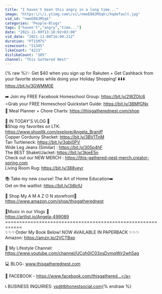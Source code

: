```yaml
---
title: "I haven't been this angry in a long time..."
image: "https:\/\/i.ytimg.com\/vi\/nmeE80JMSqk\/hqdefault.jpg"
vid_id: "nmeE80JMSqk"
categories: "People-Blogs"
tags: ["haven't","angry","time..."]
date: "2021-11-09T13:18:02+03:00"
vid_date: "2021-11-08T16:00:21Z"
duration: "PT15M7S"
viewcount: "51345"
likeCount: "4223"
dislikeCount: "105"
channel: "This Gathered Nest"
---
```

{% raw %}✨ Get $40 when you sign up for Rakuten + Get Cashback from your favorite stores while doing your Holiday Shopping!  ⬇️⬇️⬇️<br /><a rel="nofollow" target="blank" href="https://bit.ly/3GWMM0E">https://bit.ly/3GWMM0E</a><br /><br />➡️ Join my FREE Facebook Homeschool Group: <a rel="nofollow" target="blank" href="https://bit.ly/2WZOlc6">https://bit.ly/2WZOlc6</a><br />⭐️Grab your FREE Homeschool Quickstart Guide: <a rel="nofollow" target="blank" href="https://bit.ly/3BMfGNx">https://bit.ly/3BMfGNx</a><br />🔖 Meal Planner + Chore Charts: <a rel="nofollow" target="blank" href="https://thisgatherednest.com/shop">https://thisgatherednest.com/shop</a><br /><br />🌿 IN TODAY'S VLOG 🌿<br />💲Shop my favorites on LTK:  <a rel="nofollow" target="blank" href="https://www.shopltk.com/explore/Angela_Braniff">https://www.shopltk.com/explore/Angela_Braniff</a><br />Copper Corduroy Shacket: <a rel="nofollow" target="blank" href="https://bit.ly/3BV1TnM">https://bit.ly/3BV1TnM</a><br />Tan Turtleneck: <a rel="nofollow" target="blank" href="https://bit.ly/3qbj0PV">https://bit.ly/3qbj0PV</a> <br />Wide Leg Jeans (Similar) : <a rel="nofollow" target="blank" href="https://bit.ly/305p4hF">https://bit.ly/305p4hF</a><br />The BEST Shaket/Jacket: <a rel="nofollow" target="blank" href="https://bit.ly/3kjeE5n">https://bit.ly/3kjeE5n</a><br />Check out our NEW MERCH : <a rel="nofollow" target="blank" href="https://this-gathered-nest-merch.creator-spring.com">https://this-gathered-nest-merch.creator-spring.com</a><br />Living Room Rug: <a rel="nofollow" target="blank" href="https://bit.ly/388veyr">https://bit.ly/388veyr</a><br /><br />📚 Take my new course! The Art of Home Education➡️ <br />Get on the waitlist: <a rel="nofollow" target="blank" href="https://bit.ly/3i6irlU">https://bit.ly/3i6irlU</a><br /><br />🌼 Shop My A M A Z O N storefront🌼<br /><a rel="nofollow" target="blank" href="https://www.amazon.com/shop/thisgatherednest">https://www.amazon.com/shop/thisgatherednest</a><br /><br />🎵Music in our Vlogs 🎵<br /><a rel="nofollow" target="blank" href="https://artlist.io/Angela-499089">https://artlist.io/Angela-499089</a><br />============================================================<br />✨✨✨Order My Book Below! NOW AVAILABLE IN PAPERBACK ✨✨✨<br />Amazon: <a rel="nofollow" target="blank" href="https://amzn.to/2VCTBxp">https://amzn.to/2VCTBxp</a><br /><br />🎥 My Lifestyle Channel: <a rel="nofollow" target="blank" href="https://www.youtube.com/channel/UCoh0iC03xsDvmqWir2wh5ag">https://www.youtube.com/channel/UCoh0iC03xsDvmqWir2wh5ag</a><br /><br />💻 BLOG- www.thisgatherednest.com<br /><br />🌻 FACEBOOK - <a rel="nofollow" target="blank" href="https://www.facebook.com/thisgathered...">https://www.facebook.com/thisgathered...</a><br /><br /> 📞 BUSINESS INQUIRIES:  vp@tbhonestsocial.com{% endraw %}
